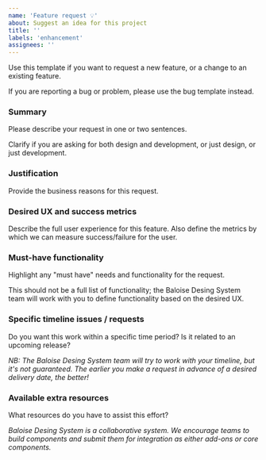 ```yaml
---
name: 'Feature request 💡'
about: Suggest an idea for this project
title: ''
labels: 'enhancement'
assignees: ''
---
```


Use this template if you want to request a new feature, or a change to an existing feature.

If you are reporting a bug or problem, please use the bug template instead.

### Summary

Please describe your request in one or two sentences.

Clarify if you are asking for both design and development, or just design, or just development.

### Justification

Provide the business reasons for this request.

### Desired UX and success metrics

Describe the full user experience for this feature. Also define the metrics by which we can measure success/failure for the user.

### Must-have functionality

Highlight any "must have" needs and functionality for the request.

This should not be a full list of functionality; the Baloise Desing System team will work with you to define functionality based on the desired UX.

### Specific timeline issues / requests

Do you want this work within a specific time period? Is it related to an upcoming release?

_NB: The Baloise Desing System team will try to work with your timeline, but it's not guaranteed. The earlier you make a request in advance of a desired delivery date, the better!_

### Available extra resources

What resources do you have to assist this effort?

_Baloise Desing System is a collaborative system. We encourage teams to build components and submit them for integration as either add-ons or core components._
